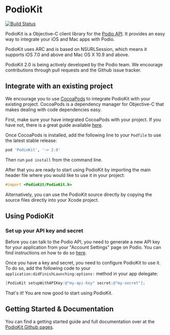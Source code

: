 # PodioKit 

[![Build Status](https://travis-ci.org/podio/podio-objc.png?branch=master)](https://travis-ci.org/podio/podio-objc)

PodioKit is a Objective-C client library for the [Podio API](https://developers.podio.com/). It provides an easy way to integrate your iOS and Mac apps with Podio.

PodioKit uses ARC and is based on NSURLSession, which means it supports iOS 7.0 and above and Mac OS X 10.9 and above.

PodioKit 2.0 is being actively developed by the Podio team. We encourage contributions through pull requests and the Github issue tracker.

## Integrate with an existing project

We encourage you to use [CocoaPods](http://cocoapods.org/) to integrate PodioKit with your existing project. CocoaPods is a dependency manager for Objective-C that makes dealing with code dependencies easy.

First, make sure your have integrated CocoaPods with your project. If you have not, there is a great guide available [here](http://guides.cocoapods.org/using/getting-started.html).

Once CocoaPods is installed, add the following line to your `Podfile` to use the latest stable release:

```ruby
pod 'PodioKit', '~> 2.0'
```

Then run `pod install` from the command line.

After that you are ready to start using PodioKit by importing the main header file where you would like to use it in your project:

```objective-c
#import <PodioKit/PodioKit.h>
```

Alternatively, you can use the PodioKit source directly by copying the source files directly into your Xcode project.

## Using PodioKit

### Set up your API key and secret

Before you can talk to the Podio API, you need to generate a new API key for your application from your "Account Settings" page on Podio. You can find instructions on how to do so [here](https://developers.podio.com/api-key).

Once you have a key and secret, you need to configure PodioKit to use it. To do so, add the following code to your `application:didFinishLaunching:options:` method in your app delegate:

```objective-c
[PodioKit setupWithAPIKey:@"my-api-key" secret:@"my-secret"];
```
	
That's it! You are now good to start using PodioKit.

## Getting Started & Documentation

You can find a getting started guide and full documentation over at the [PodioKit Github pages](http://podio.github.io/podio-objc/).